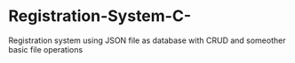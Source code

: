 # Registration-System-C-
Registration system using JSON file as  database with CRUD and someother basic file operations
